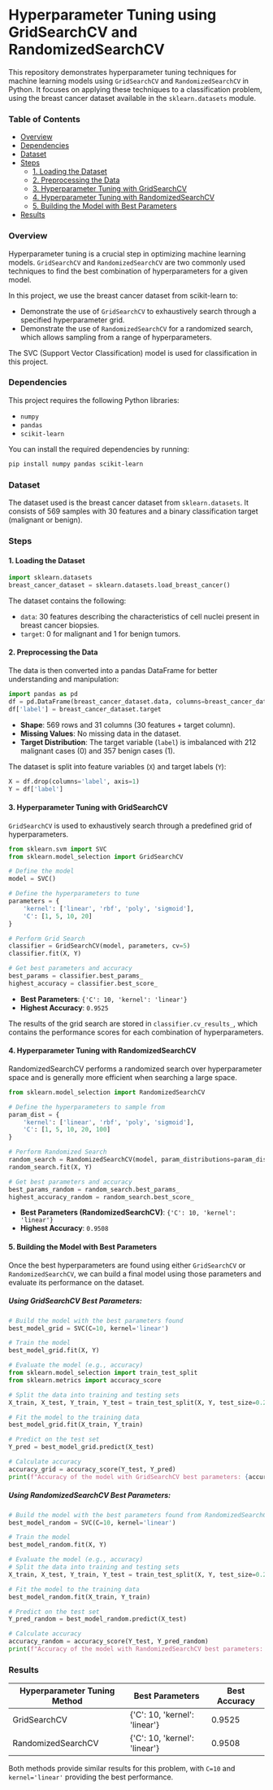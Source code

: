 # Hyperparameter Tuning using GridSearchCV and RandomizedSearchCV

This repository demonstrates hyperparameter tuning techniques for machine learning models using `GridSearchCV` and `RandomizedSearchCV` in Python. It focuses on applying these techniques to a classification problem, using the breast cancer dataset available in the `sklearn.datasets` module.

### Table of Contents

- [Overview](#overview)
- [Dependencies](#dependencies)
- [Dataset](#dataset)
- [Steps](#steps)
  - [1. Loading the Dataset](#1-loading-the-dataset)
  - [2. Preprocessing the Data](#2-preprocessing-the-data)
  - [3. Hyperparameter Tuning with GridSearchCV](#3-hyperparameter-tuning-with-gridsearchcv)
  - [4. Hyperparameter Tuning with RandomizedSearchCV](#4-hyperparameter-tuning-with-randomizedsearchcv)
  - [5. Building the Model with Best Parameters](#5-building-the-model-with-best-parameters)
- [Results](#results)


### Overview

Hyperparameter tuning is a crucial step in optimizing machine learning models. `GridSearchCV` and `RandomizedSearchCV` are two commonly used techniques to find the best combination of hyperparameters for a given model.

In this project, we use the breast cancer dataset from scikit-learn to:
- Demonstrate the use of `GridSearchCV` to exhaustively search through a specified hyperparameter grid.
- Demonstrate the use of `RandomizedSearchCV` for a randomized search, which allows sampling from a range of hyperparameters.

The SVC (Support Vector Classification) model is used for classification in this project.

### Dependencies

This project requires the following Python libraries:

- `numpy`
- `pandas`
- `scikit-learn`

You can install the required dependencies by running:

```bash
pip install numpy pandas scikit-learn
```

### Dataset

The dataset used is the breast cancer dataset from `sklearn.datasets`. It consists of 569 samples with 30 features and a binary classification target (malignant or benign).

### Steps

#### 1. Loading the Dataset

```python
import sklearn.datasets
breast_cancer_dataset = sklearn.datasets.load_breast_cancer()
```

The dataset contains the following:

- `data`: 30 features describing the characteristics of cell nuclei present in breast cancer biopsies.
- `target`: 0 for malignant and 1 for benign tumors.

#### 2. Preprocessing the Data

The data is then converted into a pandas DataFrame for better understanding and manipulation:

```python
import pandas as pd
df = pd.DataFrame(breast_cancer_dataset.data, columns=breast_cancer_dataset.feature_names)
df['label'] = breast_cancer_dataset.target
```

- **Shape**: 569 rows and 31 columns (30 features + target column).
- **Missing Values**: No missing data in the dataset.
- **Target Distribution**: The target variable (`label`) is imbalanced with 212 malignant cases (0) and 357 benign cases (1).

The dataset is split into feature variables (`X`) and target labels (`Y`):

```python
X = df.drop(columns='label', axis=1)
Y = df['label']
```

#### 3. Hyperparameter Tuning with GridSearchCV

`GridSearchCV` is used to exhaustively search through a predefined grid of hyperparameters.

```python
from sklearn.svm import SVC
from sklearn.model_selection import GridSearchCV

# Define the model
model = SVC()

# Define the hyperparameters to tune
parameters = {
    'kernel': ['linear', 'rbf', 'poly', 'sigmoid'],
    'C': [1, 5, 10, 20]
}

# Perform Grid Search
classifier = GridSearchCV(model, parameters, cv=5)
classifier.fit(X, Y)

# Get best parameters and accuracy
best_params = classifier.best_params_
highest_accuracy = classifier.best_score_
```

- **Best Parameters**: `{'C': 10, 'kernel': 'linear'}`
- **Highest Accuracy**: `0.9525`

The results of the grid search are stored in `classifier.cv_results_`, which contains the performance scores for each combination of hyperparameters.

#### 4. Hyperparameter Tuning with RandomizedSearchCV

RandomizedSearchCV performs a randomized search over hyperparameter space and is generally more efficient when searching a large space.

```python
from sklearn.model_selection import RandomizedSearchCV

# Define the hyperparameters to sample from
param_dist = {
    'kernel': ['linear', 'rbf', 'poly', 'sigmoid'],
    'C': [1, 5, 10, 20, 100]
}

# Perform Randomized Search
random_search = RandomizedSearchCV(model, param_distributions=param_dist, n_iter=100, cv=5)
random_search.fit(X, Y)

# Get best parameters and accuracy
best_params_random = random_search.best_params_
highest_accuracy_random = random_search.best_score_
```

- **Best Parameters (RandomizedSearchCV)**: `{'C': 10, 'kernel': 'linear'}`
- **Highest Accuracy**: `0.9508`

#### 5. Building the Model with Best Parameters

Once the best hyperparameters are found using either `GridSearchCV` or `RandomizedSearchCV`, we can build a final model using those parameters and evaluate its performance on the dataset.

##### Using GridSearchCV Best Parameters:

```python
# Build the model with the best parameters found
best_model_grid = SVC(C=10, kernel='linear')

# Train the model
best_model_grid.fit(X, Y)

# Evaluate the model (e.g., accuracy)
from sklearn.model_selection import train_test_split
from sklearn.metrics import accuracy_score

# Split the data into training and testing sets
X_train, X_test, Y_train, Y_test = train_test_split(X, Y, test_size=0.2, random_state=42)

# Fit the model to the training data
best_model_grid.fit(X_train, Y_train)

# Predict on the test set
Y_pred = best_model_grid.predict(X_test)

# Calculate accuracy
accuracy_grid = accuracy_score(Y_test, Y_pred)
print(f"Accuracy of the model with GridSearchCV best parameters: {accuracy_grid:.4f}")
```

##### Using RandomizedSearchCV Best Parameters:

```python
# Build the model with the best parameters found from RandomizedSearchCV
best_model_random = SVC(C=10, kernel='linear')

# Train the model
best_model_random.fit(X, Y)

# Evaluate the model (e.g., accuracy)
# Split the data into training and testing sets
X_train, X_test, Y_train, Y_test = train_test_split(X, Y, test_size=0.2, random_state=42)

# Fit the model to the training data
best_model_random.fit(X_train, Y_train)

# Predict on the test set
Y_pred_random = best_model_random.predict(X_test)

# Calculate accuracy
accuracy_random = accuracy_score(Y_test, Y_pred_random)
print(f"Accuracy of the model with RandomizedSearchCV best parameters: {accuracy_random:.4f}")
```

### Results

| Hyperparameter Tuning Method | Best Parameters              | Best Accuracy |
|------------------------------|------------------------------|---------------|
| GridSearchCV                  | {'C': 10, 'kernel': 'linear'} | 0.9525        |
| RandomizedSearchCV            | {'C': 10, 'kernel': 'linear'} | 0.9508        |

Both methods provide similar results for this problem, with `C=10` and `kernel='linear'` providing the best performance.
